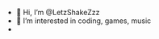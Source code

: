 - 👋 Hi, I’m @LetzShakeZzz
- 👀 I’m interested in coding, games, music
- 
<!---
LetzShakeZzz/LetzShakeZzz is a ✨ special ✨ repository because its `README.md` (this file) appears on your GitHub profile.
You can click the Preview link to take a look at your changes.
--->
